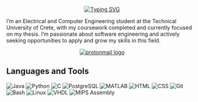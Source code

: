 <p align="center">
  <a href="https://git.io/typing-svg">
    <img src="https://readme-typing-svg.demolab.com?font=Fira+Code&size=22&duration=4000&pause=1000&color=1DB954&center=true&vCenter=true&width=435&lines=Hello+there!%F0%9F%91%8B;I'm+Yorgos+Yaluris." alt="Typing SVG" />
  </a>
</p>

I’m an Electrical and Computer Engineering student at the Technical University of Crete, with my coursework completed and currently focused on my thesis. I’m passionate about software engineering and actively seeking opportunities to apply and grow my skills in this field.

<p align="center">
  <a href="mailto:yorgos.yaluris@proton.me">
    <img src="https://img.shields.io/static/v1?message=Proton%20Mail&logo=protonmail&label=&color=6D4AFF&logoColor=white&labelColor=&style=for-the-badge" alt="protonmail logo"  />
  </a>
</p>

## Languages and Tools
<p>
  <img alt="Java" src="https://custom-icon-badges.demolab.com/badge/Java-007396.svg?logo=java&logoColor=white">
  <img alt="Python" src="https://img.shields.io/badge/Python-306998.svg?logo=python&logoColor=FFD43B">
  <img alt="C" src="https://custom-icon-badges.demolab.com/badge/C-00599C.svg?logo=c-in-hexagon&logoColor=white">
  <img alt="PostgreSQL" src ="https://img.shields.io/badge/PostgreSQL-336791.svg?logo=postgresql&logoColor=white">
  <img alt="MATLAB" src="https://custom-icon-badges.demolab.com/badge/MATLAB-0072B2.svg?logo=matlab">
  <img alt="HTML" src="https://img.shields.io/badge/HTML-E34C26.svg?logo=html5&logoColor=white">
  <img alt="CSS" src="https://img.shields.io/badge/CSS-rebeccapurple.svg?logo=css&logoColor=white">
  <img alt="Git" src="https://img.shields.io/badge/Git-F05033.svg?logo=git&logoColor=white">
  <img alt="Bash" src="https://img.shields.io/badge/Bash-293137.svg?logo=gnu-bash&logoColor=white">
  <img alt="Linux" src="https://img.shields.io/badge/Linux-FFD500.svg?logo=linux&logoColor=000000">
  <img alt="VHDL" src="https://custom-icon-badges.demolab.com/badge/VHDL-B20838.svg?logo=vhdl&logoColor=white">
  <img alt="MIPS Assembly" src="https://custom-icon-badges.demolab.com/badge/Assembly-525252.svg?logo=asm-hex&logoColor=white">
</p>
